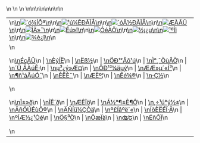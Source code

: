 <a name="1" id="1" target="_blank">\n&nbsp;</a>\n <span id="1">\n&nbsp;</span>\n<table border="0">\n<tr>\n<td valign=TOP>\n<a href="/gb/nsc413.md#1">\n<img src="https://raw.githubusercontent.com/dueiwa2503/www/master/t/djy/1.jpg" title="´ó¼ÍÔª">\n</a>\n<a href="/gb/n24hr.md#1">\n<img src="https://raw.githubusercontent.com/dueiwa2503/www/master/t/djy/3.jpg" title="¹ú¼ÊÐÂÎÅ">\n</a>\n<a href="/gb/nsc413.md#1">\n<img src="https://raw.githubusercontent.com/dueiwa2503/www/master/t/djy/4.jpg" title="´óÂ½ÐÂÎÅ">\n</a>\n<a href="/gb/news392.md#1">\n<img src="https://raw.githubusercontent.com/dueiwa2503/www/master/t/djy/5.jpg" title="ÆÀÂÛ">\n</a>\n<a href="/gb/news2007.md#1">\n<img src="https://raw.githubusercontent.com/dueiwa2503/www/master/t/djy/6.jpg" title="ÎÄ»¯">\n</a>\n<a href="/gb/news2008.md#1">\n<img src="https://raw.githubusercontent.com/dueiwa2503/www/master/t/djy/7.jpg" title="Éú»î">\n</a>\n<a href="/gb/ncyule.md#1">\n<img src="https://raw.githubusercontent.com/dueiwa2503/www/master/t/djy/8.jpg" title="ÓéÀÖ">\n</a>\n<a href="/gb/nsc1002.md#1">\n<img src="https://raw.githubusercontent.com/dueiwa2503/www/master/t/djy/9.jpg" title="½¡¿µ">\n<a href="https://www.youlucky.com">\n<img src="https://raw.githubusercontent.com/dueiwa2503/www/master/t/djy/10.jpg" title="¹ºÎï">\n</a>\n<a href="https://www.supportepoch.org/donation?utm_medium=epochtimes&utm_source=referral&utm_campaign=donate_button_djyhomepage">\n<img src="https://raw.githubusercontent.com/dueiwa2503/www/master/t/djy/12.jpg" title="¾è¿î">\n</a>\n</td>\n</tr>\n<tr>\n<td valign=TOP>\n<p>\n<a target="_blank" href="/gb/9p.md#1">\nÉçÂÛ</a>\n | <a target="_blank" href="/gb/nf5657.md#1">\nÈýÍË</a>\n | <a target="_blank" href="/gb/nf6123.md#1">\nËß½­</a>\n | <a target="_blank" href="/gb/nf1176117.md#1">\nÖÐ¹²Âô¹ú</a>\n | <a target="_blank" href="/gb/nf5773.md#1">\nÌ°¸¯ÒùÂÒ</a>\n | <a target="_blank" href="/gb/nf1176115.md#1">\n´Ü¸ÄÀúÊ·</a>\n | <a target="_blank" href="/gb/nf1176107.md#1">\nµ³¿ý»­Æ¤</a>\n | <a target="_blank" href="/gb/nf1320400.md#1">\nÖÐ¹²¼äµý</a>\n | <a target="_blank" href="/gb/nf1176114.md#1">\nÆÆ»µ´«Í³</a>\n | <a target="_blank" href="/gb/nf5287.md#1">\n¶ñ¹áÂúÓ¯</a>\n | <a target="_blank" href="/gb/ncid278.md#1">\nÈËÈ¨</a>\n | <a target="_blank" href="/gb/nf1176111.md#1">\nÆÈº¦</a>\n | <a target="_blank" href="/gb/nf1235328.md#1">\nÊé¼®</a>\n | <a target="_blank" href="https://github.com/bannedbook/fanqiang/wiki">\n·­Ç½</a>\n</p>\n<p>\n<a target="_blank" href="/gb/nf5562.md#1">\nÎ±»ð</a>\n | <a target="_blank" href="/gb/nf4378.md#1">\nÎÊ´ð</a>\n | <a target="_blank" href="/gb/nf5792.md#1">\nÆÊÎö</a>\n | <a target="_blank" href="/gb/nf5735.md#1">\nÁ½°¶±È¶Ô</a>\n | <a target="_blank" href="/gb/nf6119.md#1">\n¸÷¹ú°ý½±</a>\n | <a target="_blank" href="/gb/nf6120.md#1">\nÃñÖÚÉùÔ®</a>\n | <a target="_blank" href="/gb/nf1188594.md#1">\nÄÑÍü¼ÇÒä</a>\n | <a target="_blank" href="/gb/nf3180.md#1">\nº£Íâºë´«</a>\n | <a target="_blank" href="/gb/nf5410.md#1">\nÍòÈËÉÏ·Ã</a>\n | <a target="_blank" href="https://github.com/fqnews/ntdtv/blob/master/gb/prog1530_1.md#1">\nºÍÆ½¿¹Òé</a>\n | <a target="_blank" href="/gb/nf4386.md#1">\nÖ§³Ö</a>\n | <a target="_blank" href="/gb/nf4389.md#1">\nÕæÏà</a>\n | <a target="_blank" href="/gb/nf5790.md#1">\nʥԵ</a>\n | <a target="_blank" href="/gb/nf4786.md#1">\nÉñÔÏ</a>\n</p>\n</td>\n</tr>\n